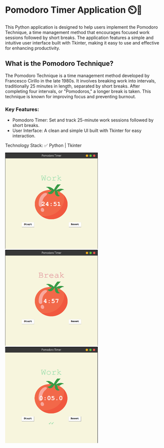 # Pomodoro Timer Application ⏲️🍅
This Python application is designed to help users implement the Pomodoro Technique, a time management method that encourages focused work sessions followed by short breaks. The application features a simple and intuitive user interface built with Tkinter, making it easy to use and effective for enhancing productivity.

## What is the Pomodoro Technique?
The Pomodoro Technique is a time management method developed by Francesco Cirillo in the late 1980s. It involves breaking work into intervals, traditionally 25 minutes in length, separated by short breaks. After completing four intervals, or "Pomodoros," a longer break is taken. This technique is known for improving focus and preventing burnout.

### Key Features:
- Pomodoro Timer: Set and track 25-minute work sessions followed by short breaks.
- User Interface: A clean and simple UI built with Tkinter for easy interaction.

Technology Stack:
✅ Python | Tkinter

<img src="./1.png" alt="login" width="300"/>
<img src="./2.png" alt="login" width="300"/>
<img src="./3.png" alt="login" width="300"/>


